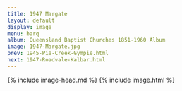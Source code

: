```yaml
---
title: 1947 Margate
layout: default
display: image
menu: barq
album: Queensland Baptist Churches 1851-1960 Album
image: 1947-Margate.jpg
prev: 1945-Pie-Creek-Gympie.html
next: 1947-Roadvale-Kalbar.html
---
```

{% include image-head.md %}
{% include image.html %}
